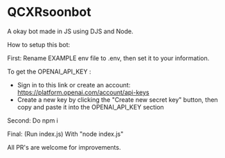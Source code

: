 # QCXRsoonbot
A okay bot made in JS using DJS and Node.

How to setup this bot:

First: Rename EXAMPLE env file to .env, then set it to your information.

To get the OPENAI_API_KEY :

- Sign in to this link or create an account: https://platform.openai.com/account/api-keys
- Create a new key by clicking the "Create new secret key" button, then copy and paste it into the OPENAI_API_KEY section

Second: Do npm i

Final: (Run index.js) With "node index.js"

All PR's are welcome for improvements.
